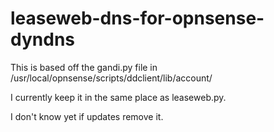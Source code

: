 # leaseweb-dns-for-opnsense-dyndns
This is based off the gandi.py file in /usr/local/opnsense/scripts/ddclient/lib/account/

I currently keep it in the same place as leaseweb.py.

I don't know yet if updates remove it.

